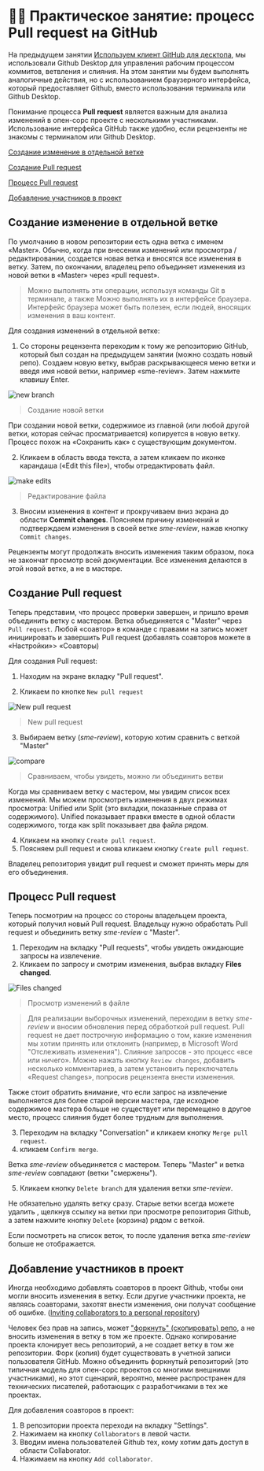 # 👨‍💻 Практическое занятие: процесс Pull request на GitHub

На предыдущем занятии [Используем клиент GitHub для десктопа](Use-GitHub-Desktop.md), мы использовали Github Desktop для управления рабочим процессом коммитов, ветвления и слияния. На этом занятии мы будем выполнять аналогичные действия, но с использованием браузерного интерфейса, который предоставляет Github, вместо использования терминала или Github Desktop.

Понимание процесса **Pull request** является важным для анализа изменений в опен-сорс проекте с несколькими участниками. Использование интерфейса GitHub также удобно, если рецензенты не знакомы с терминалом или Github Desktop.

[Создание изменение в отдельной ветке](#edits)

[Создание Pull request](#createPullRequest)

[Процесс Pull request](#processPullRequest)

[Добавление участников в проект](#addCollaborator)

<a name="edits"></a>
## Создание изменение в отдельной ветке

По умолчанию в новом репозитории есть одна ветка с именем «Master». Обычно, когда при внесении изменений или просмотра / редактировании, создается новая ветка и вносятся все изменения в ветку. Затем, по окончании, владелец репо объединяет изменения из новой ветки в «Master» через «pull request».

> Можно выполнять эти операции, используя команды Git в терминале, а также Можно выполнять их в интерфейсе браузера. Интерфейс браузера может быть полезен, если людей, вносящих изменения в ваш контент.

Для создания изменений в отдельной ветке:

1. Со стороны рецензента переходим к тому же репозиторию GitHub, который был создан на предыдущем занятии (можно создать новый репо). Создаем новую ветку, выбрав раскрывающееся меню ветки и введя имя новой ветки, например «sme-review». Затем нажмите клавишу Enter.

![new branch](pics/10.png)

> Создание новой ветки

При создании новой ветки, содержимое из главной (или любой другой ветки, которая сейчас просматривается) копируется в новую ветку. Процесс похож на «Сохранить как» с существующим документом.

2. Кликаем в область ввода текста, а затем кликаем по иконке карандаша («Edit this file»), чтобы отредактировать файл.

![make edits](pics/12.png)

> Редактирование файла

3. Вносим изменения в контент и прокручиваем вниз экрана до области **Commit changes**. Поясняем причину изменений и подтверждаем изменения в своей ветке *sme-review*, нажав кнопку `Commit changes`.

Рецензенты могут продолжать вносить изменения таким образом, пока не закончат просмотр всей документации. Все изменения делаются в этой новой ветке, а не в мастере.

<a name="createPullRequest"></a>
## Создание Pull request

Теперь представим, что процесс проверки завершен, и пришло время объединить ветку с мастером. Ветка объединяется с "Master" через `Pull request`. Любой «соавтор» в команде с правами на запись может инициировать и завершить Pull request (добавлять соавторов можете в «Настройки»> «Соавторы)

Для создания Pull request:

1. Находим на экране вкладку "Pull request".

2. Кликаем по кнопке `New pull request`

![New pull request](pics/13.png)

> New pull request

3. Выбираем ветку (*sme-review*), которую хотим сравнить с веткой "Master"

![compare](pics/14.png)

> Сравниваем, чтобы увидеть, можно ли объединить ветви

Когда мы сравниваем ветку с мастером, мы увидим список всех изменений. Мы можем просмотреть изменения в двух режимах просмотра: Unified или Split (это вкладки, показанные справа от содержимого). Unified показывает правки вместе в одной области содержимого, тогда как split показывает два файла рядом.

4. Кликаем на кнопку `Create pull request`.
5. Поясняем pull request и снова кликаем кнопку `Create pull request`.

Владелец репозитория увидит pull request и сможет принять меры для его объединения.

<a name="processPullRequest"></a>
## Процесс Pull request

Теперь посмотрим на процесс со стороны владельцем проекта, который получил новый Pull request. Владельцу нужно обработать Pull request и объединить ветку *sme-review* с "Master".

1. Переходим на вкладку "Pull requests", чтобы увидеть ожидающие запросы на извлечение.
2. Кликаем по запросу и смотрим изменения, выбрав вкладку **Files changed**.

![Files changed](pics/15.png)

> Просмотр изменений в файле

> Для реализации выборочных изменений, переходим в ветку *sme-review* и вносим обновления перед обработкой pull request. Pull request не дает построчную информацию о том, какие изменения мы хотим принять или отклонить (например, в Microsoft Word "Отслеживать изменения"). Слияние запросов - это процесс «все или ничего». Можно нажать кнопку `Review changes`, добавить несколько комментариев, а затем установить переключатель «Request changes», попросив рецензента внести изменения.

Также стоит обратить внимание, что если запрос на извлечение выполняется для более старой версии мастера, где исходное содержимое мастера больше не существует или перемещено в другое место, процесс слияния будет более трудным для выполнения.

3. Переходим на вкладку "Conversation" и кликаем кнопку `Merge pull request`.
4. кликаем `Confirm merge`.

Ветка *sme-review* объединяется с мастером. Теперь "Master" и ветка *sme-review* совпадают (ветки "смержены").

5. Кликаем кнопку `Delete branch` для удаления ветки *sme-review*.

Не обязательно удалять ветку сразу. Старые ветки всегда можете удалить , щелкнув ссылку на ветки при просмотре репозитория Github, а затем нажмите кнопку `Delete` (корзина) рядом с веткой.

Если посмотреть на список веток, то после удаления ветка *sme-review* больше не отображается.

<a name="addCollaborator"></a>
## Добавление участников в проект

Иногда необходимо добавлять соавторов в проект Github, чтобы они могли вносить изменения в ветку. Если другие участники проекта, не являясь соавторами, захотят внести изменения, они получат сообщение об ошибке. ([Inviting collaborators to a personal repository](https://help.github.com/articles/inviting-collaborators-to-a-personal-repository/))

Человек без прав на запись, может ["форкнуть" (скопировать) репо](https://help.github.com/articles/fork-a-repo/), а не вносить изменения в ветку в том же проекте. Однако копирование проекта клонирует весь репозиторий, а не создает ветку в том же репозитории. Форк (копия) будет существовать в учетной записи пользователя GitHub. Можно объединить форкнутый репозиторий (это типичная модель для опен-сорс проектов со многими внешними участниками), но этот сценарий, вероятно, менее распространен для технических писателей, работающих с разработчиками в тех же проектах.

Для добавления соавторов в проект:

1. В репозитории проекта переходи на вкладку "Settings".
2. Нажимаем на кнопку `Collaborators` в левой части.
3. Вводим имена пользователей Github тех, кому хотим дать доступ в области Collaborator.
4. Нажимаем на кнопку `Add collaborator`.
